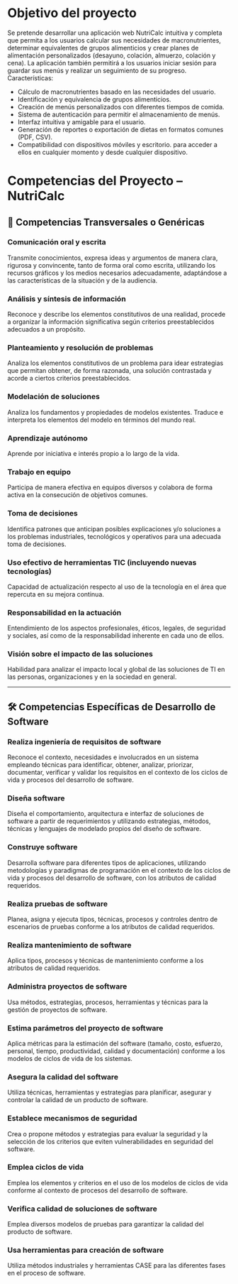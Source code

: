 # Objetivo del proyecto
Se pretende desarrollar una aplicación web NutriCalc intuitiva y completa que permita a los usuarios calcular sus necesidades de macronutrientes, determinar equivalentes de grupos alimenticios y crear planes de alimentación personalizados (desayuno, colación, almuerzo, colación y cena). La aplicación también permitirá a los usuarios iniciar sesión para guardar sus menús y realizar un seguimiento de su progreso.
Características:
- Cálculo de macronutrientes basado en las necesidades del usuario.
- Identificación y equivalencia de grupos alimenticios.
- Creación de menús personalizados con diferentes tiempos de comida.
- Sistema de autenticación para permitir el almacenamiento de menús.
- Interfaz intuitiva y amigable para el usuario.
- Generación de reportes o exportación de dietas en formatos comunes (PDF, CSV).
- Compatibilidad con dispositivos móviles y escritorio. para acceder a ellos en cualquier momento y desde cualquier dispositivo.

# Competencias del Proyecto – NutriCalc

## 🎯 Competencias Transversales o Genéricas

### Comunicación oral y escrita
Transmite conocimientos, expresa ideas y argumentos de manera clara, rigurosa y convincente, tanto de forma oral como escrita, utilizando los recursos gráficos y los medios necesarios adecuadamente, adaptándose a las características de la situación y de la audiencia.

### Análisis y síntesis de información
Reconoce y describe los elementos constitutivos de una realidad, procede a organizar la información significativa según criterios preestablecidos adecuados a un propósito.

### Planteamiento y resolución de problemas
Analiza los elementos constitutivos de un problema para idear estrategias que permitan obtener, de forma razonada, una solución contrastada y acorde a ciertos criterios preestablecidos.

### Modelación de soluciones
Analiza los fundamentos y propiedades de modelos existentes. Traduce e interpreta los elementos del modelo en términos del mundo real.

### Aprendizaje autónomo
Aprende por iniciativa e interés propio a lo largo de la vida.

### Trabajo en equipo
Participa de manera efectiva en equipos diversos y colabora de forma activa en la consecución de objetivos comunes.

### Toma de decisiones
Identifica patrones que anticipan posibles explicaciones y/o soluciones a los problemas industriales, tecnológicos y operativos para una adecuada toma de decisiones.

### Uso efectivo de herramientas TIC (incluyendo nuevas tecnologías)
Capacidad de actualización respecto al uso de la tecnología en el área que repercuta en su mejora continua.

### Responsabilidad en la actuación
Entendimiento de los aspectos profesionales, éticos, legales, de seguridad y sociales, así como de la responsabilidad inherente en cada uno de ellos.

### Visión sobre el impacto de las soluciones
Habilidad para analizar el impacto local y global de las soluciones de TI en las personas, organizaciones y en la sociedad en general.

---

## 🛠️ Competencias Específicas de Desarrollo de Software

### Realiza ingeniería de requisitos de software
Reconoce el contexto, necesidades e involucrados en un sistema empleando técnicas para identificar, obtener, analizar, priorizar, documentar, verificar y validar los requisitos en el contexto de los ciclos de vida y procesos del desarrollo de software.

### Diseña software
Diseña el comportamiento, arquitectura e interfaz de soluciones de software a partir de requerimientos y utilizando estrategias, métodos, técnicas y lenguajes de modelado propios del diseño de software.

### Construye software
Desarrolla software para diferentes tipos de aplicaciones, utilizando metodologías y paradigmas de programación en el contexto de los ciclos de vida y procesos del desarrollo de software, con los atributos de calidad requeridos.

### Realiza pruebas de software
Planea, asigna y ejecuta tipos, técnicas, procesos y controles dentro de escenarios de pruebas conforme a los atributos de calidad requeridos.

### Realiza mantenimiento de software
Aplica tipos, procesos y técnicas de mantenimiento conforme a los atributos de calidad requeridos.

### Administra proyectos de software
Usa métodos, estrategias, procesos, herramientas y técnicas para la gestión de proyectos de software.

### Estima parámetros del proyecto de software
Aplica métricas para la estimación del software (tamaño, costo, esfuerzo, personal, tiempo, productividad, calidad y documentación) conforme a los modelos de ciclos de vida de los sistemas.

### Asegura la calidad del software
Utiliza técnicas, herramientas y estrategias para planificar, asegurar y controlar la calidad de un producto de software.

### Establece mecanismos de seguridad
Crea o propone métodos y estrategias para evaluar la seguridad y la selección de los criterios que eviten vulnerabilidades en seguridad del software.

### Emplea ciclos de vida
Emplea los elementos y criterios en el uso de los modelos de ciclos de vida conforme al contexto de procesos del desarrollo de software.

### Verifica calidad de soluciones de software
Emplea diversos modelos de pruebas para garantizar la calidad del producto de software.

### Usa herramientas para creación de software
Utiliza métodos industriales y herramientas CASE para las diferentes fases en el proceso de software.
